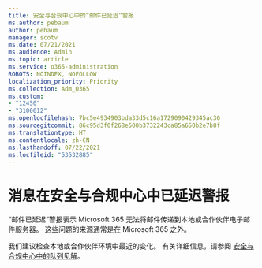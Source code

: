 ```yaml
---
title: 安全与合规中心中的“邮件已延迟”警报
ms.author: pebaum
author: pebaum
manager: scotv
ms.date: 07/21/2021
ms.audience: Admin
ms.topic: article
ms.service: o365-administration
ROBOTS: NOINDEX, NOFOLLOW
localization_priority: Priority
ms.collection: Adm_O365
ms.custom:
- "12450"
- "3100012"
ms.openlocfilehash: 7bc5e4934903bda33d5c16a1729090429345ac36
ms.sourcegitcommit: 86c95d3f0f268e500b3732243ca85a650b2e7b8f
ms.translationtype: HT
ms.contentlocale: zh-CN
ms.lasthandoff: 07/22/2021
ms.locfileid: "53532885"
---
```

# <a name="messages-have-been-delayed-alerts-in-the-security--compliance-center"></a>消息在安全与合规中心中已延迟警报

“邮件已延迟”警报表示 Microsoft 365 无法将邮件传递到本地或合作伙伴电子邮件服务器。 这些问题的来源通常是在 Microsoft 365 之外。 

我们建议检查本地或合作伙伴环境中最近的变化。 有关详细信息，请参阅 [安全与合规中心中的队列见解](/microsoft-365/security/office-365-security/mfi-queue-alerts-and-queues)。


